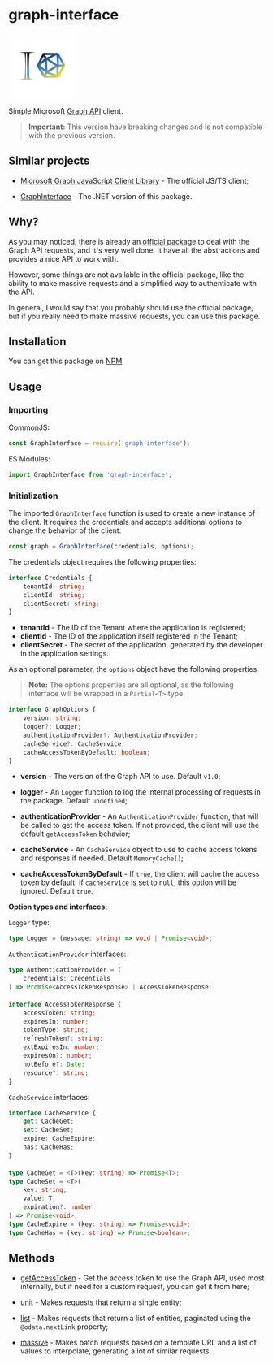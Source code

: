 # graph-interface

![graph-interface logo](docs/assets/icon.png)

Simple Microsoft [Graph API](https://docs.microsoft.com/en-us/graph/api/overview) client.

> **Important:** This version have breaking changes and is not compatible with the previous version.

## Similar projects

-   [Microsoft Graph JavaScript Client Library](https://www.npmjs.com/package/@microsoft/microsoft-graph-client) - The official JS/TS client;

-   [GraphInterface](https://www.nuget.org/packages/GraphInterface) - The .NET version of this package.

## Why?

As you may noticed, there is already an [official package](https://www.npmjs.com/package/@microsoft/microsoft-graph-client) to deal with the Graph API requests, and it's very well done. It have all the abstractions and provides a nice API to work with.

However, some things are not available in the official package, like the ability to make massive requests and a simplified way to authenticate with the API.

In general, I would say that you probably should use the official package, but if you really need to make massive requests, you can use this package.

## Installation

You can get this package on [NPM](https://www.npmjs.com/package/graph-interface)

## Usage

### Importing

CommonJS:

```javascript
const GraphInterface = require('graph-interface');
```

ES Modules:

```javascript
import GraphInterface from 'graph-interface';
```

### Initialization

The imported `GraphInterface` function is used to create a new instance of the client. It requires the credentials and accepts additional options to change the behavior of the client:

```javascript
const graph = GraphInterface(credentials, options);
```

The credentials object requires the following properties:

```typescript
interface Credentials {
    tenantId: string;
    clientId: string;
    clientSecret: string;
}
```

-   **tenantId** - The ID of the Tenant where the application is registered;
-   **clientId** - The ID of the application itself registered in the Tenant;
-   **clientSecret** - The secret of the application, generated by the developer in the application settings.

As an optional parameter, the `options` object have the following properties:

> **Note:** The options properties are all optional, as the following interface will be wrapped in a `Partial<T>` type.

```typescript
interface GraphOptions {
    version: string;
    logger?: Logger;
    authenticationProvider?: AuthenticationProvider;
    cacheService?: CacheService;
    cacheAccessTokenByDefault: boolean;
}
```

-   **version** - The version of the Graph API to use. Default `v1.0`;

-   **logger** - An `Logger` function to log the internal processing of requests in the package. Default `undefined`;

-   **authenticationProvider** - An `AuthenticationProvider` function, that will be called to get the access token. If not provided, the client will use the default `getAccessToken` behavior;

-   **cacheService** - An `CacheService` object to use to cache access tokens and responses if needed. Default `MemoryCache()`;

-   **cacheAccessTokenByDefault** - If `true`, the client will cache the access token by default. If `cacheService` is set to `null`, this option will be ignored. Default `true`.

**Option types and interfaces:**

`Logger` type:

```typescript
type Logger = (message: string) => void | Promise<void>;
```

`AuthenticationProvider` interfaces:

```typescript
type AuthenticationProvider = (
    credentials: Credentials
) => Promise<AccessTokenResponse> | AccessTokenResponse;

interface AccessTokenResponse {
    accessToken: string;
    expiresIn: number;
    tokenType: string;
    refreshToken?: string;
    extExpiresIn: number;
    expiresOn?: number;
    notBefore?: Date;
    resource?: string;
}
```

`CacheService` interfaces:

```typescript
interface CacheService {
    get: CacheGet;
    set: CacheSet;
    expire: CacheExpire;
    has: CacheHas;
}

type CacheGet = <T>(key: string) => Promise<T>;
type CacheSet = <T>(
    key: string,
    value: T,
    expiration?: number
) => Promise<void>;
type CacheExpire = (key: string) => Promise<void>;
type CacheHas = (key: string) => Promise<boolean>;
```

## Methods

-   [getAccessToken](docs/getAccessToken.md) - Get the access token to use the Graph API, used most internally, but if need for a custom request, you can get it from here;

-   [unit](docs/unit.md) - Makes requests that return a single entity;

-   [list](docs/list.md) - Makes requests that return a list of entities, paginated using the `@odata.nextLink` property;

-   [massive](docs/massive.md) - Makes batch requests based on a template URL and a list of values to interpolate, generating a lot of similar requests.

